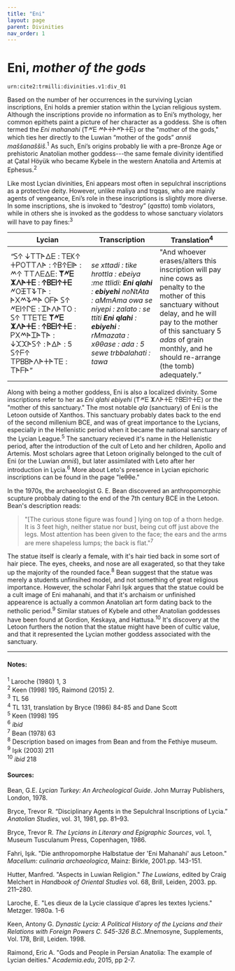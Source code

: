```yaml
---
title: "Eni"
layout: page
parent: Divinities
nav_order: 1
---
```


# Eni, *mother of the gods*

`urn:cite2:trmilli:divinities.v1:div_01`

Based on the number of her occurrences in the surviving Lycian inscriptions, Eni holds a premier station within the Lycian religious system. Although the inscriptions provide no information as to Eni’s mythology, her common epithets paint a picture of her character as a goddess. She is often termed the *Eni mahanahi* (𐊚𐊏𐊆 𐊎𐊀𐊛𐊀𐊏𐊀𐊛𐊆) or the "mother of the gods," which ties her directly to the Luwian “mother of the gods” *anniš maššanaššiš*.<sup>1</sup> As such, Eni’s origins probably lie with a pre-Bronze Age or prehistoric Anatolian mother goddess---the same female divinity identified at Çatal Höyük who became Kybele in the western Anatolia and Artemis at Ephesus.<sup>2</sup> 

Like most Lycian divinities, Eni appears most often in sepulchral inscriptions as a protective deity. However, unlike maliya and trqqas, who are mainly agents of vengeance, Eni’s role in these inscriptions is slightly more diverse. In some inscriptions, she is invoked to “destroy” (*qastto*) tomb violators, while in others she is invoked as the goddess to whose sanctuary violators will have to pay fines:<sup>3</sup> 

|Lycian | Transcription | Translation<sup>4</sup>|
|----------|----------|----------|
|“𐊖𐊁 𐊜𐊗𐊗𐊀𐊅𐊆 : 𐊗𐊆𐊋𐊁 𐊛𐊕𐊒𐊗𐊗𐊍𐊀 : 𐊁𐊂𐊁𐊆𐊊𐊀 : 𐊎𐊁 𐊗𐊗𐊍𐊆𐊅𐊆: **𐊚𐊏𐊆 𐊌𐊍𐊀𐊛𐊆** : **𐊁𐊂𐊆𐊊𐊁𐊛𐊆** 𐊏𐊒𐊑𐊗𐊙𐊗𐊀 : 𐊀𐊐𐊎𐊙𐊎𐊀 𐊒𐊇𐊀 𐊖𐊁 𐊏𐊆𐊊𐊁𐊓𐊆 : 𐊈𐊀𐊍𐊀𐊗𐊒 : 𐊖𐊁 𐊗𐊗𐊆𐊗𐊆 **𐊚𐊏𐊆 𐊌𐊍𐊀𐊛𐊆** : **𐊁𐊂𐊆𐊊𐊁𐊛𐊆** : 𐊕𐊐𐊎𐊀𐊈𐊀𐊗𐊀 : 𐊜𐊉𐊉𐊀𐊖𐊁 : 𐊀𐊅𐊀 : 5 𐊖𐊁𐊇𐊁 𐊗𐊕𐊂𐊂𐊀𐊍𐊀𐊛𐊀𐊗𐊆 : 𐊗𐊀𐊇𐊀”| *se xttadi : tike hrottla : ebeiya :me ttlidi: **Eni qlahi** : **ebiyehi** noNtAta : aMmAma owa se niyepi : zalato : se ttiti **Eni qlahi** : **ebiyehi** : rMmazata : xθθase : ada : 5 sewe trbbalahati : tawa* | "And whoever erases/alters this inscription will pay nine cows as penalty to the mother of this sanctuary without delay, and he will pay to the mother of this sanctuary 5 *adas* of grain monthly, and he should re-arrange (the tomb) adequately.” |

Along with being a mother goddess, Eni is also a localized divinity. Some inscriptions refer to her as *Eni qlahi ebiyehi* (𐊚𐊏𐊆 𐊌𐊍𐊀𐊛𐊆 𐊁𐊂𐊆𐊊𐊁𐊛𐊆) or the "mother of this sanctuary." The most notable *qla* (sanctuary) of Eni is the Letoon outside of Xanthos. This sanctuary probably dates back to the end of the second millenium BCE, and was of great importance to the Lycians, especially in the Hellenistic period when it became the national sanctuary of the Lycian League.<sup>5</sup> The sanctuary recieved it's name in the Hellenistic period, after the introduction of the cult of Leto and her children, Apollo and Artemis. Most scholars agree that Letoon originally belonged to the cult of Eni (or the Luwian *anniš*), but later assimilated with Leto after her introduction in Lycia.<sup>6</sup> More about Leto's presence in Lycian epichoric inscriptions can be found in the page "leθθe."

In the 1970s, the archaeologist G. E. Bean discovered an anthropomorphic scupture probbaly dating to the end of the 7th century BCE in the Letoon. Bean's description reads: 

>"[The curious stone figure was found ] lying on top of a thorn hedge. It is 3 feet high, neither statue nor bust, being cut off just above the legs. Most attention has been given to the face; the ears and the arms are mere shapeless lumps; the back is flat."<sup>7</sup> 
>

The statue itself is clearly a female, with it's hair tied back in some sort of hair piece. The eyes, cheeks, and nose are all exagerated, so that they take up the majority of the rounded face.<sup>8</sup> Bean suggest that the statue was merely a students unfinsihed model, and not something of great religious importance. However, the scholar Fahri Işık argues that the statue could be a cult image of Eni mahanahi, and that it's archaism or unfinished appearence is actually a common Anatolian art form dating back to the netholic period.<sup>9</sup> Similar statues of Kybele and other Anatolian goddesses have been found at Gordion, Keskaya, and Hattusa.<sup>10</sup> It's discovery at the Letoon furthers the notion that the statue might have been of cultic value, and that it represented the Lycian mother goddess associated with the sanctuary. 

--------------------------------------------------------------
#### Notes:
<sup>1</sup> Laroche (1980) 1, 3<br>
<sup>2</sup> Keen (1998) 195, Raimond (2015) 2.<br>
<sup>3</sup> TL 56<br>
<sup>4</sup> TL 131, translation by Bryce (1986) 84-85 and Dane Scott<br>
<sup>5</sup> Keen (1998) 195<br>
<sup>6</sup> *ibid*<br>
<sup>7</sup> Bean (1978) 63<br>
<sup>8</sup> Description based on images from Bean and from the Fethiye museum.<br>
<sup>9</sup> Işık (2003) 211<br>
<sup>10</sup> *ibid* 218<br>

#### Sources: 
Bean, G.E. *Lycian Turkey: An Archeological Guide*. John Murray Publishers, London, 1978. 

Bryce, Trevor R. “Disciplinary Agents in the Sepulchral Inscriptions of Lycia.” *Anatolian Studies*, vol. 31, 1981, pp. 81–93.

Bryce, Trevor R. *The Lycians in Literary and Epigraphic Sources*, vol. 1, Museum Tusculanum Press, Copenhagen, 1986.

Fahri, Işık. "Die anthropomorphe Halbstatue der 'Eni Mahanahi' aus Letoon." *Macellum: culinaria archaeologica*, Mainz: Birkle, 2001.pp. 143-151. 

Hutter, Manfred. "Aspects in Luwian Religion." *The Luwians*, edited by Craig Melchert in *Handbook of Oriental Studies* vol. 68, Brill, Leiden, 2003. pp. 211–280.

Laroche, E. "Les dieux de la Lycie classique d'apres les textes lyciens." Metzger. 1980a. 1-6

Keen, Antony G. *Dynastic Lycia: A Political History of the Lycians and their Relations with Foreign Powers C. 545-326 B.C.*.Mnemosyne, Supplements, Vol. 178, Brill, Leiden. 1998.

Raimond, Eric A. "Gods and People in Persian Anatolia: The example of Lycian deities." *Academia.edu*, 2015, pp  2-7.
